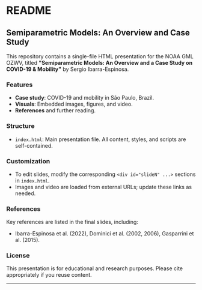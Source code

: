 # README

## Semiparametric Models: An Overview and Case Study

This repository contains a single-file HTML presentation for the NOAA GML OZWV, titled **"Semiparametric Models: An Overview and a Case Study on COVID-19 & Mobility"** by Sergio Ibarra-Espinosa.

### Features

- **Case study**: COVID-19 and mobility in São Paulo, Brazil.
- **Visuals**: Embedded images, figures, and video.
- **References** and further reading.

### Structure

- `index.html`: Main presentation file. All content, styles, and scripts are self-contained.

### Customization

- To edit slides, modify the corresponding `<div id="slideN" ...>` sections in `index.html`.
- Images and video are loaded from external URLs; update these links as needed.

### References

Key references are listed in the final slides, including:
- Ibarra-Espinosa et al. (2022), Dominici et al. (2002, 2006), Gasparrini et al. (2015).

### License

This presentation is for educational and research purposes. Please cite appropriately if you reuse content.

---
